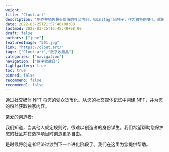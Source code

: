```yaml
---
weight: 
title: "Clout.art"
description: "制作并销售最有价值的社交内容，如Instagram帖子，作为独特的NFT。就像一、二、三一样自由轻松。Mint and sell your most valuable social content, such as Instagram posts, as unique NFTs. It‘s free and easy as one, two, three."
date: 2022-03-25T21:57:40+08:00
lastmod: 2022-03-25T16:45:40+08:00
draft: false
authors: ["june"]
featuredImage: "501.jpg"
link: "https://clout.art/"
tags: ["Clout.art","数字收藏品"]
categories: ["navigation"]
navigation: ["数字收藏品"]
lightgallery: true
toc: true
pinned: false
recommend: false
recommend1: false
---
```

通过社交媒体 NFT 将您的受众货币化。从您的社交媒体记忆中创建 NFT，并为您的粉丝获取独家内容。

亲爱的创造者:

我们知道，当其他人规定规则时，很难以创造者的身份谋生。我们希望帮助您保护您的社区并在选择项目时创造更多自由。

是时候将创造者经济过渡到下一个进化阶段了。我们在这里为您提供帮助。